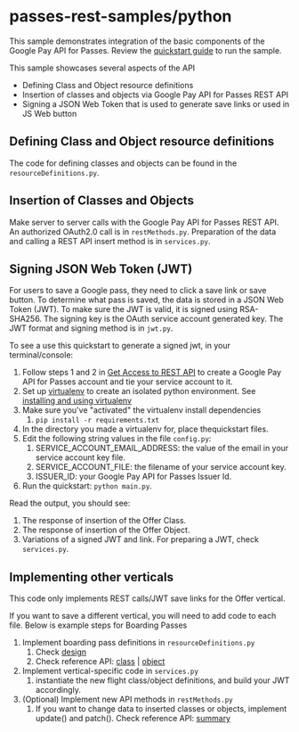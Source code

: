 passes-rest-samples/python
==========================

This sample demonstrates integration of the basic components of the Google Pay API for Passes.  Review the [quickstart guide](https://developers.google.com/pay/save/samples/quickstart-python) to run the sample.

This sample showcases several aspects of the API
* Defining Class and Object resource definitions
* Insertion of classes and objects via Google Pay API for Passes REST API
* Signing a JSON Web Token that is used to generate save links or used in JS Web button

## Defining Class and Object resource definitions
The code for defining classes and objects can be found in the `resourceDefinitions.py`.

## Insertion of Classes and Objects
Make server to server calls with the Google Pay API for Passes REST API. An authorized OAuth2.0 call is in `restMethods.py`. Preparation of the data and calling a REST API insert method is in `services.py`.

## Signing JSON Web Token (JWT)
For users to save a Google pass, they need to click a save link or save button. To determine what pass is saved, the data is stored in a JSON Web Token (JWT). To make sure the JWT is valid, it is signed using RSA-SHA256. The signing key is the OAuth service account generated key. The JWT format and signing method is in `jwt.py`.

To see a use this quickstart to generate a signed jwt, in your terminal/console:
1. Follow steps 1 and 2 in [Get Access to REST API](https://developers.google.com/pay/passes/guides/get-started/basic-setup/get-access-to-rest-api) to create a Google Pay API for Passes account and tie your service account to it.
1. Set up [virtualenv](https://virtualenv.pypa.io/en/stable/) to create an isolated python environment. See [installing and using virtualenv](https://cloud.google.com/python/setup#installing_and_using_virtualenv)
1. Make sure you've "activated" the virtualenv install dependencies
	1. `pip install -r requirements.txt`
1. In the directory you made a virtualenv for, place thequickstart files.
1. Edit the following string values in the file `config.py`:
	1. SERVICE_ACCOUNT_EMAIL_ADDRESS: the value of the email in your service account key file.
	1. SERVICE_ACCOUNT_FILE: the  filename of your service account key.
	1. ISSUER_ID: your Google Pay API for Passes Issuer Id.
1. Run  the quickstart: `python main.py`.

Read the output, you should see:
1. The response of insertion of the Offer Class.
1. The response of insertion of the Offer Object.
1. Variations of a signed JWT and link. For preparing a JWT, check `services.py`.

## Implementing other verticals
This code only implements REST calls/JWT save links for the Offer vertical.

If you want to save a different vertical, you will need to add code to each file. Below is example steps for Boarding Passes

1. Implement boarding pass definitions in `resourceDefinitions.py`
	1. Check [design](https://developers.google.com/pay/passes/guides/pass-verticals/boarding-passes/design)
	1. Check reference API: [class](https://developers.google.com/pay/passes/reference/v1/flightclass/insert) | [object](https://developers.google.com/pay/passes/reference/v1/flightobject/insert)
1. Implement vertical-specific code in `services.py`
	1. instantiate the new flight class/object definitions, and build your JWT accordingly.
1. (Optional) Implement new API methods in `restMethods.py`
	1. If you want to change data to inserted classes or objects, implement update() and patch(). Check reference API: [summary](https://developers.google.com/pay/passes/reference/v1/)
